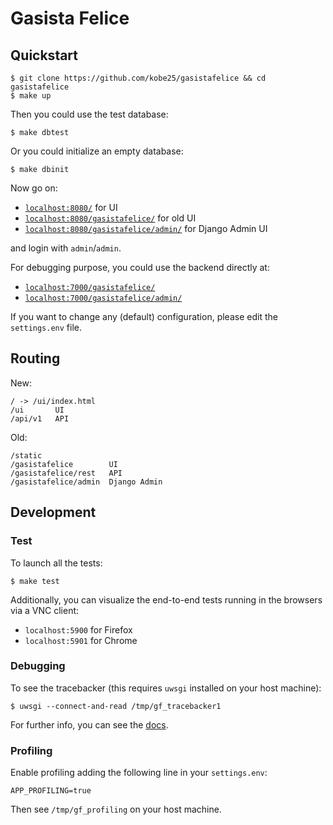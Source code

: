 # Gasista Felice

## Quickstart

    $ git clone https://github.com/kobe25/gasistafelice && cd gasistafelice
    $ make up

Then you could use the test database:

    $ make dbtest

Or you could initialize an empty database:

    $ make dbinit

Now go on:

* [`localhost:8080/`](http://localhost:8080/) for UI
* [`localhost:8080/gasistafelice/`](http://localhost:8080/gasistafelice/) for old UI
* [`localhost:8080/gasistafelice/admin/`](http://localhost:8080/gasistafelice/admin/) for Django Admin UI

and login with `admin`/`admin`.

For debugging purpose, you could use the backend directly at:

* [`localhost:7000/gasistafelice/`](http://localhost:7000/gasistafelice/)
* [`localhost:7000/gasistafelice/admin/`](http://localhost:7000/gasistafelice/admin/)

If you want to change any (default) configuration, please edit the `settings.env` file.

## Routing

New:

    / -> /ui/index.html
    /ui       UI
    /api/v1   API

Old:

    /static
    /gasistafelice        UI
    /gasistafelice/rest   API
    /gasistafelice/admin  Django Admin

## Development

### Test

To launch all the tests:

    $ make test

Additionally, you can visualize the end-to-end tests running in the browsers via a VNC client:

- `localhost:5900` for Firefox
- `localhost:5901` for Chrome

### Debugging

To see the tracebacker (this requires `uwsgi` installed on your host machine):

    $ uwsgi --connect-and-read /tmp/gf_tracebacker1

For further info, you can see the [docs](https://uwsgi-docs.readthedocs.org/en/latest/Tracebacker.html).

### Profiling

Enable profiling adding the following line in your `settings.env`:

    APP_PROFILING=true

Then see `/tmp/gf_profiling` on your host machine.

